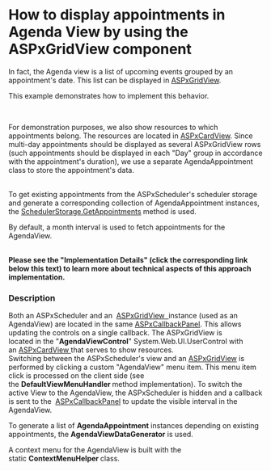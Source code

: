 # How to display appointments in Agenda View by using the ASPxGridView component 


<p>In fact, the Agenda view is a list of upcoming events grouped by an appointment's date. This list can be displayed in <a href="https://documentation.devexpress.com/#AspNet/clsDevExpressWebASPxGridViewtopic">ASPxGridView</a>. </p>
<p>This example demonstrates how to implement this behavior.</p>
<p> </p>
<p>For demonstration purposes, we also show resources to which appointments belong. The resources are located in <a href="https://documentation.devexpress.com/#AspNet/clsDevExpressWebASPxCardViewtopic">ASPxCardView</a>. Since multi-day appointments should be displayed as several ASPxGridView rows (such appointments should be displayed in each "Day" group in accordance with the appointment's duration), we use a separate AgendaAppointment class to store the appointment's data.<br /><br /></p>
<p>To get existing appointments from the ASPxScheduler's scheduler storage and generate a corresponding collection of AgendaAppointment instances, the <a href="https://documentation.devexpress.com/#CoreLibraries/DevExpressXtraSchedulerSchedulerStorageBase_GetAppointmentstopic1830"><u>SchedulerStorage.GetAppointments</u></a> method is used.</p>
<p>By default, a month interval is used to fetch appointments for the AgendaView.<br /><br /></p>
<p><strong>Please see the "Implementation Details" (click the corresponding link below this text) to learn more about technical aspects of this approach implementation.</strong></p>


<h3>Description</h3>

<p>Both an&nbsp;ASPxScheduler and an&nbsp; <a href="https://documentation.devexpress.com/#AspNet/clsDevExpressWebASPxGridViewtopic">ASPxGridView&nbsp; </a>instance (used as an AgendaView) are located in the same&nbsp;<a href="https://documentation.devexpress.com/#AspNet/clsDevExpressWebASPxCallbackPaneltopic">ASPxCallbackPanel</a>. This allows updating&nbsp;the&nbsp;controls on a single callback.&nbsp;The ASPxGridView&nbsp;is located&nbsp;in&nbsp;the "<strong>AgendaViewControl</strong>" System.Web.UI.UserControl with an&nbsp;<a href="https://documentation.devexpress.com/#AspNet/clsDevExpressWebASPxCardViewtopic">ASPxCardView&nbsp;</a>that serves to show resources.<br>Switching between the&nbsp;ASPxScheduler's&nbsp;view and an&nbsp;<a href="https://documentation.devexpress.com/#AspNet/clsDevExpressWebASPxGridViewtopic">ASPxGridView</a>&nbsp;is performed by clicking a custom&nbsp;"AgendaView"&nbsp;menu item. This menu item click is processed on the client side&nbsp;(see the&nbsp;<strong>DefaultViewMenuHandler&nbsp;</strong>method implementation). To switch the active View to the AgendaView, the&nbsp;ASPxScheduler is hidden and a callback is sent to the&nbsp; <a href="https://documentation.devexpress.com/#AspNet/clsDevExpressWebASPxCallbackPaneltopic">ASPxCallbackPanel</a>&nbsp;to update the visible interval in the AgendaView.&nbsp;</p>
<p>To generate a list of&nbsp;<strong>AgendaAppointment</strong>&nbsp;instances depending on existing appointments, the&nbsp;<strong>AgendaViewDataGenerator</strong>&nbsp;is used.</p>
<p>A context menu for the AgendaView is built with the static&nbsp;<strong>ContextMenuHelper&nbsp;</strong>class.</p>

<br/>


